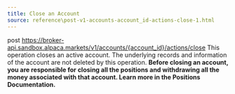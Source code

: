 ```yaml
---
title: Close an Account
source: reference\post-v1-accounts-account_id-actions-close-1.html
---
```


post https://broker-api.sandbox.alpaca.markets/v1/accounts/{account_id}/actions/close
This operation closes an active account. The underlying records and information of the account are not deleted by this operation.
**Before closing an account, you are responsible for closing all the positions and withdrawing all the money associated with that account. Learn more in the Positions Documentation.**
